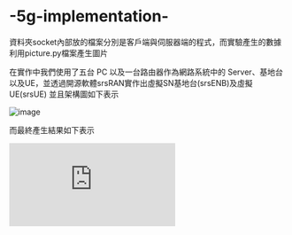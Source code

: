 # -5g-implementation-

資料夾socket內部放的檔案分別是客戶端與伺服器端的程式，而實驗產生的數據利用picture.py檔案產生圖片

在實作中我們使用了五台 PC 以及一台路由器作為網路系統中的 Server、基地台以及UE，並透過開源軟體srsRAN實作出虛擬SN基地台(srsENB)及虛擬UE(srsUE)
並且架構圖如下表示

![image](https://github.com/t87476909/5g-implementation/blob/main/Simulation%20results/5g.PNG)

而最終產生結果如下表示

![image](https://github.com/t87476909/5g-implementation/blob/main/Simulation%20results/Implementation_system_throughput.pdf)
